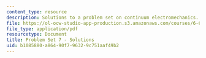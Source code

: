 ```yaml
---
content_type: resource
description: Solutions to a problem set on continuum electromechanics.
file: https://ol-ocw-studio-app-production.s3.amazonaws.com/courses/6-642-continuum-electromechanics-fall-2008/b1085880a86490f796329c751aaf49b2_pset7_soln.pdf
file_type: application/pdf
resourcetype: Document
title: Problem Set 7 - Solutions
uid: b1085880-a864-90f7-9632-9c751aaf49b2
---
```

